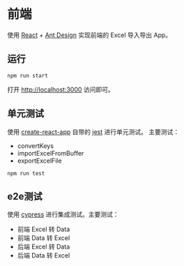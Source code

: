 # 前端

使用 [React](https://reactjs.org/) + [Ant Design](https://ant.design/index-cn) 实现前端的 Excel 导入导出 App。

## 运行

```shell
npm run start
```

打开 [http://localhost:3000](http://localhost:3000) 访问即可。

## 单元测试

使用 [create-react-app](https://reactjs.org/docs/create-a-new-react-app.html) 自带的 [jest](https://jestjs.io/) 进行单元测试。
主要测试：

* convertKeys
* importExcelFromBuffer
* exportExcelFile

```shell
npm run test
```

## e2e测试

使用 [cypress](https://www.cypress.io/) 进行集成测试。主要测试：
* 前端 Excel 转 Data
* 前端 Data 转 Excel
* 后端 Excel 转 Data
* 后端 Data 转 Excel

